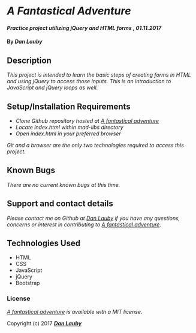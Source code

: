 # _A Fantastical Adventure_

#### _Practice project utilizing jQuery and HTML forms , 01.11.2017_

#### By _**Dan Lauby**_

## Description

_This project is intended to learn the basic steps of creating forms in HTML and using jQuery to access those inputs. This is an introduction to JavaScript and jQuery loops as well._

## Setup/Installation Requirements

* _Clone Github repository hosted at [A fantastical adventure](https://github.com/danlauby/A-fantastical-adventure)_
* _Locate index.html within mad-libs directory_
* _Open index.html in your preferred browser_


_Git and a browser are the only two technologies required to access this project._

## Known Bugs

_There are no current known bugs at this time._

## Support and contact details

_Please contact me on Github at [Dan Lauby](https://github.com/danlauby) if you have any questions, concerns or interest in contributing to [A fantastical adventure](https://github.com/danlauby/A-fantastical-adventure)._

## Technologies Used

* HTML
* CSS
* JavaScript
* jQuery
* Bootstrap

### License

*[A fantastical adventure](https://github.com/danlauby/A-fantastical-adventure) is available with a MIT license.*

Copyright (c) 2017 **_[Dan Lauby](https://github.com/danlauby)_**
